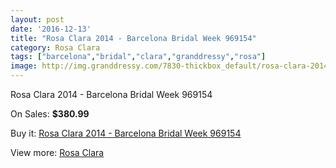```yaml
---
layout: post
date: '2016-12-13'
title: "Rosa Clara 2014 - Barcelona Bridal Week 969154"
category: Rosa Clara
tags: ["barcelona","bridal","clara","granddressy","rosa"]
image: http://img.granddressy.com/7830-thickbox_default/rosa-clara-2014-barcelona-bridal-week-969154.jpg
---
```

Rosa Clara 2014 - Barcelona Bridal Week 969154

On Sales: **$380.99**
<a href="https://www.granddressy.com/en/rosa-clara/7077-rosa-clara-2014-barcelona-bridal-week-969154.html"><amp-img layout="responsive" width="600" height="600" src="//img.granddressy.com/7830-thickbox_default/rosa-clara-2014-barcelona-bridal-week-969154.jpg" alt="Rosa Clara 2014 - Barcelona Bridal Week 969154 0" /></a>

Buy it: [Rosa Clara 2014 - Barcelona Bridal Week 969154](https://www.granddressy.com/en/rosa-clara/7077-rosa-clara-2014-barcelona-bridal-week-969154.html "Rosa Clara 2014 - Barcelona Bridal Week 969154")

View more: [Rosa Clara](https://www.granddressy.com/en/77-rosa-clara "Rosa Clara")